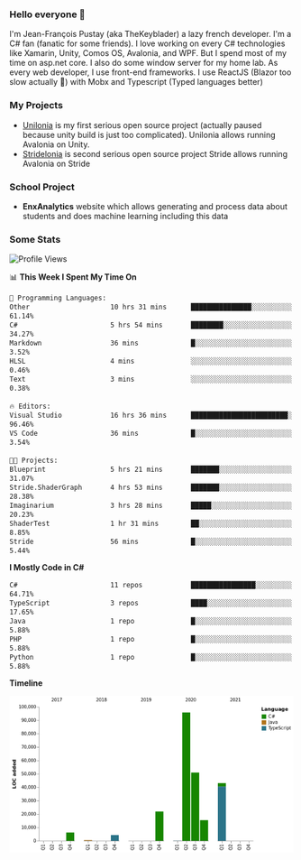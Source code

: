 ### Hello everyone 👋

I'm Jean-François Pustay (aka TheKeyblader) a lazy french developer. I'm a C# fan (fanatic for some friends). I love working on every C# technologies like Xamarin, Unity, Comos OS, Avalonia, and WPF.  But I spend most of my time on asp.net core. I also do some window server for my home lab. As every web developer, I use front-end frameworks. I use ReactJS (Blazor too slow actually 🙂) with Mobx and Typescript (Typed languages better)

### My Projects

* [Unilonia](https://github.com/TheKeyblader/Unilonia) is my first serious open source project (actually paused because unity build is just too complicated).
  Unilonia allows running Avalonia on Unity.
* [Stridelonia](https://github.com/TheKeyblader/Stridelonia) is second serious open source project
  Stride allows running Avalonia on Stride

### School Project

* __EnxAnalytics__ website which allows generating and process data about  students and does machine learning including this data 

### Some Stats

<!--START_SECTION:waka-->
![Profile Views](http://img.shields.io/badge/Profile%20Views-12-blue)

📊 **This Week I Spent My Time On** 

```text
💬 Programming Languages: 
Other                    10 hrs 31 mins      ███████████████░░░░░░░░░░   61.14% 
C#                       5 hrs 54 mins       ████████░░░░░░░░░░░░░░░░░   34.27% 
Markdown                 36 mins             █░░░░░░░░░░░░░░░░░░░░░░░░   3.52% 
HLSL                     4 mins              ░░░░░░░░░░░░░░░░░░░░░░░░░   0.46% 
Text                     3 mins              ░░░░░░░░░░░░░░░░░░░░░░░░░   0.38%

🔥 Editors: 
Visual Studio            16 hrs 36 mins      ████████████████████████░   96.46% 
VS Code                  36 mins             █░░░░░░░░░░░░░░░░░░░░░░░░   3.54%

🐱‍💻 Projects: 
Blueprint                5 hrs 21 mins       ███████░░░░░░░░░░░░░░░░░░   31.07% 
Stride.ShaderGraph       4 hrs 53 mins       ███████░░░░░░░░░░░░░░░░░░   28.38% 
Imaginarium              3 hrs 28 mins       █████░░░░░░░░░░░░░░░░░░░░   20.23% 
ShaderTest               1 hr 31 mins        ██░░░░░░░░░░░░░░░░░░░░░░░   8.85% 
Stride                   56 mins             █░░░░░░░░░░░░░░░░░░░░░░░░   5.44%

```

**I Mostly Code in C#** 

```text
C#                       11 repos            ████████████████░░░░░░░░░   64.71% 
TypeScript               3 repos             ████░░░░░░░░░░░░░░░░░░░░░   17.65% 
Java                     1 repo              █░░░░░░░░░░░░░░░░░░░░░░░░   5.88% 
PHP                      1 repo              █░░░░░░░░░░░░░░░░░░░░░░░░   5.88% 
Python                   1 repo              █░░░░░░░░░░░░░░░░░░░░░░░░   5.88%

```


**Timeline**

![Chart not found](https://raw.githubusercontent.com/TheKeyblader/TheKeyblader/main/charts/bar_graph.png) 


<!--END_SECTION:waka-->

<!--
**TheKeyblader/TheKeyblader** is a ✨ _special_ ✨ repository because its `README.md` (this file) appears on your GitHub profile.

Here are some ideas to get you started:

- 🔭 I’m currently working on ...
- 🌱 I’m currently learning ...
- 👯 I’m looking to collaborate on ...
- 🤔 I’m looking for help with ...
- 💬 Ask me about ...
- 📫 How to reach me: ...
- 😄 Pronouns: ...
- ⚡ Fun fact: ...
-->
